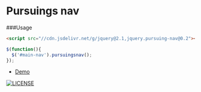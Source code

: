 Pursuings nav
===

###Usage
```html
<script src="//cdn.jsdelivr.net/g/jquery@2.1,jquery.pursuing-nav@0.2"></script>
```

```js
$(function(){
  $('#main-nav').pursuingsnav();
});
```

* [Demo](http://akurganow.github.io/pursuing-nav)

[![LICENSE](http://i.creativecommons.org/l/by-sa/4.0/88x31.png)](http://creativecommons.org/licenses/by-sa/4.0/)
